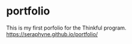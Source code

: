 # portfolio
This is my first porfolio for the Thinkful program.
https://seraphyne.github.io/portfolio/
